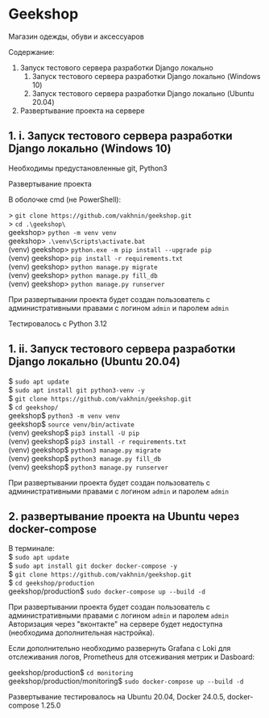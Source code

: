 # Geekshop

Магазин одежды, обуви и аксессуаров

Содержание:
1. Запуск тестового сервера разработки Django локально
   1. Запуск тестового сервера разработки Django локально (Windows 10)
   2. Запуск тестового сервера разработки Django локально (Ubuntu 20.04)
2. Развертывание проекта на сервере

## 1. i. Запуск тестового сервера разработки Django локально (Windows 10)
Необходимы предустановленные git, Python3

Развертывание проекта

В оболочке cmd (не PowerShell):

&gt; ```git clone https://github.com/vakhnin/geekshop.git``` <br>
&gt; ```cd .\geekshop\``` <br>
geekshop&gt; ```python -m venv venv``` <br>
geekshop&gt; ```.\venv\Scripts\activate.bat``` <br>
(venv) geekshop&gt; ```python.exe -m pip install --upgrade pip``` <br>
(venv) geekshop&gt; ```pip install -r requirements.txt``` <br>
(venv) geekshop&gt; ```python manage.py migrate``` <br>
(venv) geekshop&gt; ```python manage.py fill_db``` <br>
(venv) geekshop&gt; ```python manage.py runserver``` <br>

При развертывании проекта будет создан пользователь с административными правами 
с логином `admin` и паролем `admin` 

Тестировалось с Python 3.12

## 1. ii. Запуск тестового сервера разработки Django локально (Ubuntu 20.04)

$ ```sudo apt update``` <br>
$ ```sudo apt install git python3-venv -y``` <br>
$ ```git clone https://github.com/vakhnin/geekshop.git```<br>
$ ```cd geekshop/``` <br>
geekshop$ ```python3 -m venv venv``` <br>
geekshop$ ```source venv/bin/activate``` <br>
(venv) geekshop$ ```pip3 install -U pip``` <br>
(venv) geekshop$ ```pip3 install -r requirements.txt``` <br>
(venv) geekshop$ ```python3 manage.py migrate``` <br>
(venv) geekshop$ ```python3 manage.py fill_db``` <br>
(venv) geekshop$ ```python3 manage.py runserver``` <br>

При развертывании проекта будет создан пользователь с административными правами 
с логином `admin` и паролем `admin` 

## 2. развертывание проекта на Ubuntu через docker-compose

В терминале:<br>
$ ```sudo apt update```<br>
$ ```sudo apt install git docker docker-compose -y```<br>
$ ```git clone https://github.com/vakhnin/geekshop.git``` <br>
$ ```cd geekshop/production```<br>
geekshop/production$ ```sudo docker-compose up --build -d```

При развертывании проекта будет создан пользователь с административными правами 
с логином `admin` и паролем `admin` 
Авторизация через "вконтакте" на сервере будет недоступна 
(необходима дополнительная настройка).

Если дополнительно необходимо развернуть Grafana с Loki для 
отслеживания логов, Prometheus для отсеживания метрик и Dasboard:<br>

geekshop/production$ ```cd monitoring```<br>
geekshop/production/monitoring$ ```sudo docker-compose up --build -d```

Развертывание тестировалось на Ubuntu 20.04, Docker 24.0.5, docker-compose 1.25.0 
